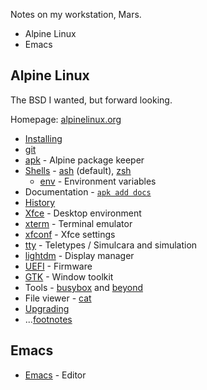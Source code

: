 Notes on my workstation, Mars.

* Alpine Linux
* Emacs

## Alpine Linux

The BSD I wanted, but forward looking.

Homepage: [alpinelinux.org](https://alpinelinux.org)

* [Installing](install)
* [git](git)
* [apk](apk) - Alpine package keeper
* [Shells](shells) - [ash](ash) (default), [zsh](zsh)
    - [env](env) - Environment variables
* Documentation - [`apk add docs`](docs)
* [History](history-alpine)
* [Xfce](xfce) - Desktop environment
* [xterm](xterm) - Terminal emulator
* [xfconf](xfconf) - Xfce settings
* [tty](tty) - Teletypes / Simulcara and simulation
* [lightdm](lightdm) - Display manager
* [UEFI](uefi) - Firmware
* [GTK](gtk) - Window toolkit
* Tools - [busybox](busybox) and [beyond](tools)
* File viewer - [cat](cat)
* [Upgrading](upgrade)
* ...[footnotes](footnotes)

## Emacs

* [Emacs](emacs) - Editor
